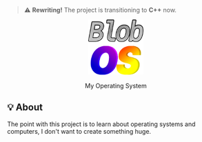 > :warning: **Rewriting!** The project is transitioning to **C++** now.

<p align="center">
  <img src="docs/assets/BlobOS_without_border.png" width="128" height="128"/>
</p>
<p align=center>My Operating System</p>

## 💡 About
The point with this project is to learn about operating systems and computers, I don't want to create something huge.

<!---
## 🚀 Setup
### 🧾 Dependencies
 - [`rustup`](https://rustup.rs/) - Installer for the Rust programming language.
 - `rust-nightly` - The latest version of Rust.
 - `rust-src` - A rustup component
 - `llvm-tools-preview` - Another component, this time for bootimage
 - `bootimage` - To link the kernel and the bootloader
 - [`qemu`](https://www.qemu.org/) - Virtualization, for testing the OS without rebooting. _(optional)_
--
Option 1: Using `qemu`:
```sh
git clone https://github.com/RedsonBr140/BlobOS.git
cd BlobOS
cargo run
```
Option 2: Real hardware:
```sh
git clone https://github.com/RedsonBr140/BlobOS.git
cd BlobOS
cargo bootimage # Build with --release if you want
dd if=target/x86_64-BlobOS/debug/bootimage-blob_os.bin of=/dev/yourFlashDrive status=progress
```
> ⚠️ dd is a dangerous command, make sure that you didn't set `of` to any disk with important data, also, it will overwrite anything on the disk, including partitions.
-->
